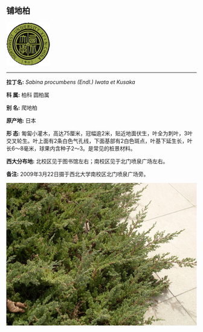 ## 铺地柏

![西北大学校园网络植物志](JPG/nwu.gif)

---

**拉丁名:**  _Sabina procumbens (Endl.) Iwata et Kusaka_

**科 属:** 柏科 圆柏属

**别 名:** 爬地柏

**原产地:** 日本

**形  态:** 匍匐小灌木，高达75厘米，冠幅逾2米，贴近地面伏生，叶全为刺叶，3叶交叉轮生。叶上面有2条白色气孔线，下面基部有2白色斑点，叶基下延生长，叶长6～8毫米，球果内含种子2～3。是常见的桩景材料。

**西大分布地:** 北校区见于图书馆左右；南校区见于北门喷泉广场左右。

**备注:** 2009年3月22日摄于西北大学南校区北门喷泉广场旁。

![铺地柏](JPG/铺地柏2.JPG) 

